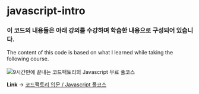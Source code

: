 # javascript-intro

### 이 코드의 내용들은 아래 강의를 수강하며 학습한 내용으로 구성되어 있습니다.

The content of this code is based on what I learned while taking the following course.
<br>
<br>
![9시간만에 끝내는 코드팩토리의 Javascript 무료 풀코스](https://github.com/user-attachments/assets/4c79cedf-10a6-492d-8ef8-78ab774c9992)

**Link** → [코드팩토리 입문 / Javascript 풀코스](https://inf.run/tQoGk)
